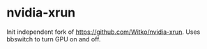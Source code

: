 # nvidia-xrun
Init independent fork of https://github.com/Witko/nvidia-xrun. Uses bbswitch to turn GPU on and off.
